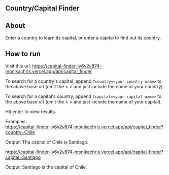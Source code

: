 ## Country/Capital Finder

## About

Enter a country to learn its capital, or enter a capital to find out its country.

## How to run

Visit this url: https://capital-finder-lv6v2v874-monikachris.vercel.app/api/capital_finder

To search for a country's capital, append `?country=<your country name>` to the above base url (omit the < > and just 
include the name of your country).

To search for a capital's country, append `?capital=<your capital name>` to the above base url (omit the < > and just 
include the name of your capital).

Hit enter to view results.

Examples:\
https://capital-finder-lv6v2v874-monikachris.vercel.app/api/capital_finder?country=Chile

Output: The capital of Chile is Santiago.

https://capital-finder-lv6v2v874-monikachris.vercel.app/api/capital_finder?capital=Santiago

Output: Santiago is the capital of Chile.

